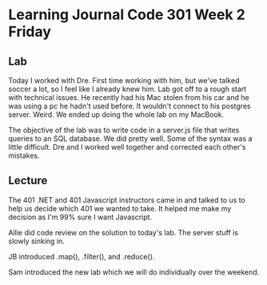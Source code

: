 # Learning Journal Code 301 Week 2 Friday

## Lab
Today I worked with Dre.  First time working with him, but we've talked soccer a lot, so I feel like I already knew him.  Lab got off to a rough start with technical issues.  He recently had his Mac stolen from his car and he was using a pc he hadn't used before.  It wouldn't connect to his postgres server.  Weird.  We ended up doing the whole lab on my MacBook.  

The objective of the lab was to write code in a server.js file that writes queries to an SQL database.  We did pretty well.  Some of the syntax was a little difficult.  Dre and I worked well together and corrected each other's mistakes.

## Lecture
The 401 .NET and 401 Javascript instructors came in and talked to us to help us decide which 401 we wanted to take.  It helped me make my decision as I'm 99% sure I want Javascript.

Allie did code review on the solution to today's lab.  The server stuff is slowly sinking in.

JB introduced .map(), .filter(), and .reduce(). 

Sam introduced the new lab which we will do individually over the weekend.

